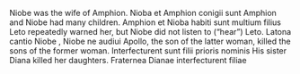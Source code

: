 Niobe was the wife of Amphion.
Nioba et Amphion conigii sunt
Amphion and Niobe had many children.
Amphion et Nioba habiti sunt multium filius
Leto repeatedly warned her, but Niobe did not listen to (“hear”) Leto.
Latona cantio Niobe , Niobe ne audiui
Apollo, the son of the latter woman, killed the sons of the former woman.
Interfecturent sunt filii prioris nominis
His sister Diana killed her daughters.
Fraternea Dianae interfecturent filiae
